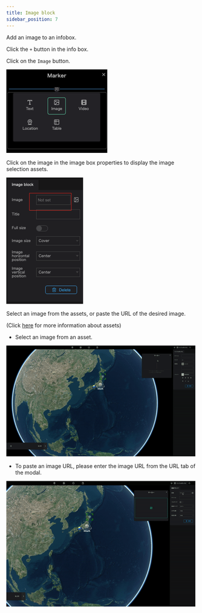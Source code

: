 ```yaml
---
title: Image block
sidebar_position: 7
---
```


Add an image to an infobox.

Click the `+` button in the info box.

Click on the `Image` button.

![](./img/7_001.png)

Click on the image in the image box properties to display the image selection assets.

![](./img/7_002.png)

Select an image from the assets, or paste the URL of the desired image.

(Click [here](../asset/upload-a-new-asset) for more information about assets)



- Select an image from an asset.

![](./img/7_003.gif)

- To paste an image URL, please enter the image URL from the URL tab of the modal.

![](./img/7_004.gif)